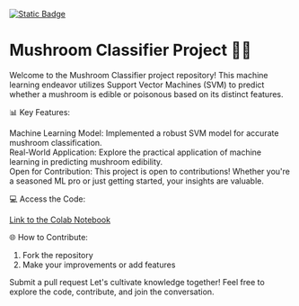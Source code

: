 [![Static Badge](https://img.shields.io/badge/Colab-Notebook?label=Colab-Notebook&color=%23FF5733&link=https%3A%2F%2Fcolab.research.google.com%2Fdrive%2F1Q2mccoc_uUUzNMseaEZMBJ0Wk2zSbBMX%3Fusp%3Dsharing)](https://colab.research.google.com/drive/1Q2mccoc_uUUzNMseaEZMBJ0Wk2zSbBMX?usp=sharing)


# Mushroom Classifier Project 🍄🤖


Welcome to the Mushroom Classifier project repository! This machine learning endeavor utilizes Support Vector Machines (SVM) to predict whether a mushroom is edible or poisonous based on its distinct features.

📊 Key Features:

Machine Learning Model: Implemented a robust SVM model for accurate mushroom classification. \
Real-World Application: Explore the practical application of machine learning in predicting mushroom edibility.\
Open for Contribution: This project is open to contributions! Whether you're a seasoned ML pro or just getting started, your insights are valuable.

💻 Access the Code:

[Link to the Colab Notebook](https://colab.research.google.com/drive/1Q2mccoc_uUUzNMseaEZMBJ0Wk2zSbBMX?usp=sharing)

🌐 How to Contribute:

1. Fork the repository 
2. Make your improvements or add features

Submit a pull request
Let's cultivate knowledge together! Feel free to explore the code, contribute, and join the conversation.
